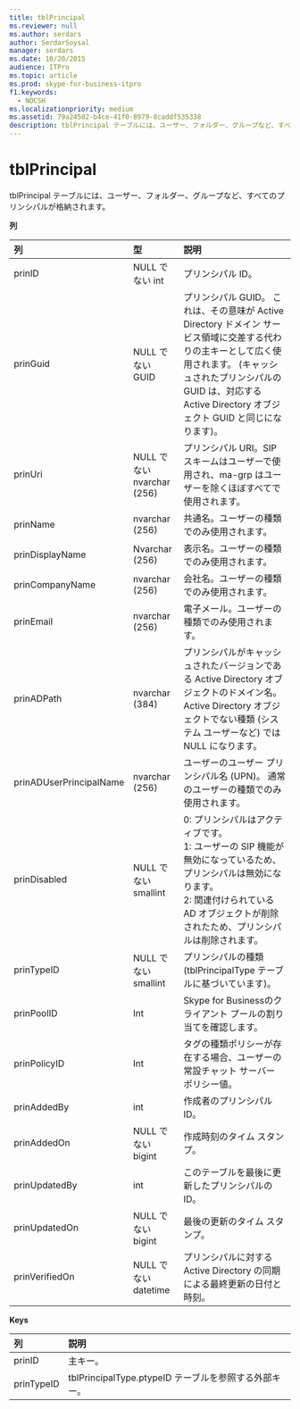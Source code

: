 ```yaml
---
title: tblPrincipal
ms.reviewer: null
ms.author: serdars
author: SerdarSoysal
manager: serdars
ms.date: 10/20/2015
audience: ITPro
ms.topic: article
ms.prod: skype-for-business-itpro
f1.keywords:
  - NOCSH
ms.localizationpriority: medium
ms.assetid: 79a24502-b4ce-41f0-8979-8caddf535338
description: tblPrincipal テーブルには、ユーザー、フォルダー、グループなど、すべてのプリンシパルが格納されます。
---
```


# <a name="tblprincipal"></a>tblPrincipal
 
tblPrincipal テーブルには、ユーザー、フォルダー、グループなど、すべてのプリンシパルが格納されます。
  
**列**

|**列**|**型**|**説明**|
|:-----|:-----|:-----|
|prinID  <br/> |NULL でない int  <br/> |プリンシパル ID。  <br/> |
|prinGuid  <br/> |NULL でない GUID  <br/> |プリンシパル GUID。 これは、その意味が Active Directory ドメイン サービス領域に交差する代わりの主キーとして広く使用されます。 (キャッシュされたプリンシパルの GUID は、対応する Active Directory オブジェクト GUID と同じになります)。  <br/> |
|prinUri  <br/> |NULL でない nvarchar (256)  <br/> |プリンシパル URI。SIP スキームはユーザーで使用され、ma-grp はユーザーを除くほぼすべてで使用されます。  <br/> |
|prinName  <br/> |nvarchar (256)  <br/> |共通名。ユーザーの種類でのみ使用されます。  <br/> |
|prinDisplayName  <br/> |Nvarchar (256)  <br/> |表示名。ユーザーの種類でのみ使用されます。  <br/> |
|prinCompanyName  <br/> |nvarchar (256)  <br/> |会社名。ユーザーの種類でのみ使用されます。  <br/> |
|prinEmail  <br/> |nvarchar (256)  <br/> |電子メール。ユーザーの種類でのみ使用されます。  <br/> |
|prinADPath  <br/> |nvarchar (384)  <br/> |プリンシパルがキャッシュされたバージョンである Active Directory オブジェクトのドメイン名。Active Directory オブジェクトでない種類 (システム ユーザーなど) では NULL になります。  <br/> |
|prinADUserPrincipalName  <br/> |nvarchar (256)  <br/> |ユーザーのユーザー プリンシパル名 (UPN)。 通常のユーザーの種類でのみ使用されます。  <br/> |
|prinDisabled  <br/> |NULL でない smallint  <br/> | 0: プリンシパルはアクティブです。 <br/>  1: ユーザーの SIP 機能が無効になっているため、プリンシパルは無効になります。 <br/>  2: 関連付けられている AD オブジェクトが削除されたため、プリンシパルは削除されます。 <br/> |
|prinTypeID  <br/> |NULL でない smallint  <br/> |プリンシパルの種類 (tblPrincipalType テーブルに基づいています)。  <br/> |
|prinPoolID  <br/> |Int  <br/> |Skype for Businessのクライアント プールの割り当てを確認します。  <br/> |
|prinPolicyID  <br/> |Int  <br/> |タグの種類ポリシーが存在する場合、ユーザーの常設チャット サーバー ポリシー値。  <br/> |
|prinAddedBy  <br/> |int  <br/> |作成者のプリンシパル ID。  <br/> |
|prinAddedOn  <br/> |NULL でない bigint  <br/> |作成時刻のタイム スタンプ。  <br/> |
|prinUpdatedBy  <br/> |int  <br/> |このテーブルを最後に更新したプリンシパルの ID。  <br/> |
|prinUpdatedOn  <br/> |NULL でない bigint  <br/> |最後の更新のタイム スタンプ。  <br/> |
|prinVerifiedOn  <br/> |NULL でない datetime  <br/> |プリンシパルに対する Active Directory の同期による最終更新の日付と時刻。  <br/> |
   
**Keys**

|**列**|**説明**|
|:-----|:-----|
|prinID  <br/> |主キー。  <br/> |
|prinTypeID  <br/> |tblPrincipalType.ptypeID テーブルを参照する外部キー。  <br/> |
   


